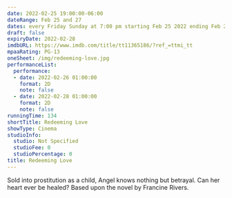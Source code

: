 ```yaml
---
date: 2022-02-25 19:00:00-06:00
dateRange: Feb 25 and 27
dates: every Friday Sunday at 7:00 pm starting Feb 25 2022 ending Feb 27 2022
draft: false
expiryDate: 2022-02-28
imdbURL: https://www.imdb.com/title/tt11365186/?ref_=ttmi_tt
mpaaRating: PG-13
oneSheet: /img/redeeming-love.jpg
performanceList:
  performance:
  - date: 2022-02-26 01:00:00
    format: 2D
    note: false
  - date: 2022-02-28 01:00:00
    format: 2D
    note: false
runningTime: 134
shortTitle: Redeeming Love
showType: Cinema
studioInfo:
  studio: Not Specified
  studioFee: 0
  studioPercentage: 0
title: Redeeming Love
---
```


Sold into prostitution as a child, Angel knows nothing but betrayal. Can her heart ever be healed? Based upon the novel by Francine Rivers.